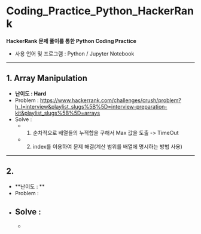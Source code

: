 # Coding_Practice_Python_HackerRank

**HackerRank 문제 풀이를 통한 Python Coding Practice**
 - 사용 언어 및 프로그램 : Python / Jupyter Notebook
 -------------------------------------------------------------------------------------------------------------------
 ## 1. Array Manipulation
 - **난이도 : Hard**
 - Problem : https://www.hackerrank.com/challenges/crush/problem?h_l=interview&playlist_slugs%5B%5D=interview-preparation-kit&playlist_slugs%5B%5D=arrays
 - Solve : 
   - 1) 순차적으로 배열들의 누적합을 구해서 Max 값을 도출 -> TimeOut
   - 2) index를 이용하여 문제 해결(계산 범위를 배열에 명시하는 방법 사용)
   
 -------------------------------------------------------------------------------------------------------------------
 ## 2. 
 - **난이도 : **
 - Problem : 
 - Solve : 
   - 
   - 
